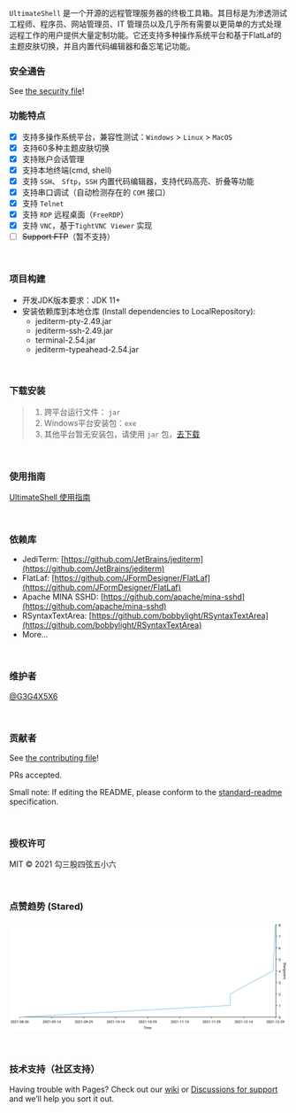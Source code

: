 `UltimateShell` 是一个开源的远程管理服务器的终极工具箱。其目标是为渗透测试工程师、程序员、网站管理员、IT 管理员以及几乎所有需要以更简单的方式处理远程工作的用户提供大量定制功能。它还支持多种操作系统平台和基于FlatLaf的主题皮肤切换，并且内置代码编辑器和备忘笔记功能。

### 安全通告

See [the security file](https://github.com/G3G4X5X6/ultimateshell/security/policy)!

### 功能特点

- [x] 支持多操作系统平台，兼容性测试：`Windows` > `Linux` > `MacOS`
- [x] 支持60多种主题皮肤切换
- [x] 支持账户会话管理
- [x] 支持本地终端(cmd, shell)
- [x] 支持 `SSH`、 `Sftp`，`SSH` 内置代码编辑器，支持代码高亮、折叠等功能
- [x] 支持串口调试（自动检测存在的 `COM` 接口）
- [x] 支持 `Telnet`
- [x] 支持 `RDP` 远程桌面（`FreeRDP`）
- [x] 支持 `VNC`，基于`TightVNC Viewer` 实现
- [ ] <del>Support FTP</del>（暂不支持）

<br>

### 项目构建

- 开发JDK版本要求：JDK 11+
- 安装依赖库到本地仓库 (Install dependencies to LocalRepository): 
  - jediterm-pty-2.49.jar
  - jediterm-ssh-2.49.jar
  - terminal-2.54.jar
  - jediterm-typeahead-2.54.jar


<br>

### 下载安装
> 1. 跨平台运行文件： `jar` <br>
> 1. Windows平台安装包：`exe` <br>
> 1. 其他平台暂无安装包，请使用 `jar` 包，[去下载](https://github.com/G3G4X5X6/ultimateshell/releases)


<br>

### 使用指南
[UltimateShell 使用指南](usage.md)


<br>

### 依赖库
- JediTerm: [https://github.com/JetBrains/jediterm](https://github.com/JetBrains/jediterm)
- FlatLaf: [https://github.com/JFormDesigner/FlatLaf](https://github.com/JFormDesigner/FlatLaf)
- Apache MINA SSHD: [https://github.com/apache/mina-sshd](https://github.com/apache/mina-sshd)
- RSyntaxTextArea: [https://github.com/bobbylight/RSyntaxTextArea](https://github.com/bobbylight/RSyntaxTextArea)
- More...


<br>

### 维护者

[@G3G4X5X6](https://github.com/G3G4X5X6)

<br>

### 贡献者

See [the contributing file](https://github.com/G3G4X5X6/ultimateshell/blob/main/contributing.md)!

PRs accepted.

Small note: If editing the README, please conform to the [standard-readme](https://github.com/RichardLitt/standard-readme) specification.

<br>

### 授权许可

MIT © 2021 勾三股四弦五小六

<br>

### 点赞趋势 (Stared)

[![Stargazers over time](../images/index/ultimateshell.svg)](https://starchart.cc/G3G4X5X6/ultimateshell)

<br>

### 技术支持（社区支持）

Having trouble with Pages? Check out our [wiki](https://github.com/G3G4X5X6/ultimateshell/wiki) or [Discussions for support](https://github.com/G3G4X5X6/ultimateshell/discussions) and we’ll help you sort it out.
